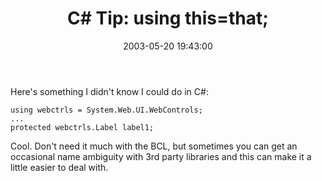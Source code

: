 ﻿---
layout: post
title: "C# Tip: using this=that;"
comments: false
date: 2003-05-20 19:43:00
categories:
 - Technology
subtext-id: 6cb76380-d726-4b6a-b918-6ab73aecdf09
alias: /blog/C-Tip-using-this3dthat3b.aspx
---


Here's something I didn't know I could do in C#:
    
    using webctrls = System.Web.UI.WebControls;  
    ...  
    protected webctrls.Label label1;

Cool. Don't need it much with the BCL, but sometimes you can get an occasional name ambiguity with 3rd party libraries and this can make it a little easier to deal with.
